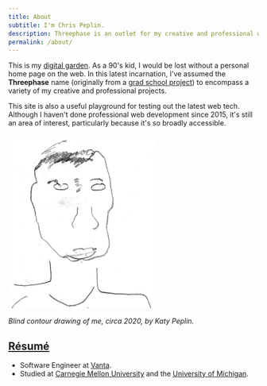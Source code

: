 ```yaml
---
title: About
subtitle: I'm Chris Peplin.
description: Threephase is an outlet for my creative and professional works
permalink: /about/
---
```


This is my [digital garden](https://joelhooks.com/digital-garden). As a 90's
kid, I would be lost without a personal home page on the web. In this latest
incarnation, I've assumed the <strong>Threephase</strong> name (originally from a [grad school
project](/2011/05/threephase/)) to encompass a variety of my creative and professional
projects.

This site is also a useful playground for testing out the latest web tech.
Although I haven't done professional web development since 2015, it's still an
area of interest, particularly because it's so broadly accessible.

<img src="/images/contour-sketch-headshot.webp" width="300px" alt="Contour sketch of Chris Peplin"/>

<i>Blind contour drawing of me, circa 2020, by Katy Peplin.</i>

## <a href="/files/2025-09 - Peplin Resume.pdf">R&eacute;sum&eacute; <i class="fas fa-file-pdf"></i></a>

* Software Engineer at <a href="https://www.vanta.com/">Vanta</a>.
* Studied at <a href="http://www.ini.cmu.edu/">Carnegie Mellon University</a>
    and the <a href="http://www.eecs.umich.edu/">University of Michigan</a>.
